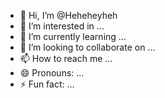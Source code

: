 - 👋 Hi, I’m @Heheheyheh
- 👀 I’m interested in ...
- 🌱 I’m currently learning ...
- 💞️ I’m looking to collaborate on ...
- 📫 How to reach me ...
- 😄 Pronouns: ...
- ⚡ Fun fact: ...

<!---
Heheheyheh/Heheheyheh is a ✨ special ✨ repository because its `README.md` (this file) appears on your GitHub profile.
You can click the Preview link to take a look at your changes.
--->
